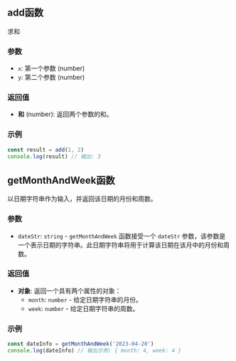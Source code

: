 ## add函数

求和

### 参数

- `x`: 第一个参数 (number)
- `y`: 第二个参数 (number)

### 返回值

- **和** (number): 返回两个参数的和。

### 示例

```javascript
const result = add(1, 2)
console.log(result) // 输出: 3
```

## getMonthAndWeek函数

以日期字符串作为输入，并返回该日期的月份和周数。

### 参数

- `dateStr`: `string` - `getMonthAndWeek` 函数接受一个 `dateStr` 参数，该参数是一个表示日期的字符串。此日期字符串将用于计算该日期在该月中的月份和周数。

### 返回值

- **对象**: 返回一个具有两个属性的对象：
  - `month`: `number` - 给定日期字符串的月份。
  - `week`: `number` - 给定日期字符串的周数。

### 示例

```javascript
const dateInfo = getMonthAndWeek('2023-04-20')
console.log(dateInfo) // 输出示例: { month: 4, week: 4 }
```
